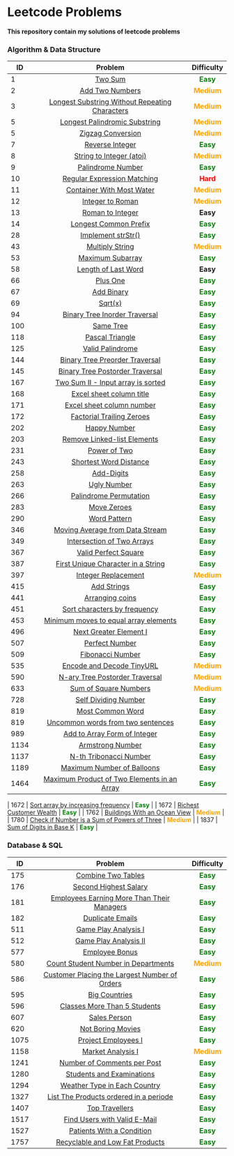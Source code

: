 # Leetcode Problems 

**This repository contain my solutions of leetcode problems**

### Algorithm & Data Structure 

| ID        | Problem           | Difficulty |
| ------------- |:-------------:|:-------------:|
| 1      | [Two Sum](1-two-sum) | <span style="color: Green;">**Easy** </span>|
| 2      | [Add Two Numbers](2-add-two-numbers) | <span style="color: Orange;">**Medium** </span> |
| 3      | [Longest Substring Without Repeating Characters](3-longest-substring-without-repeating-characters) | <span style="color: Orange;">**Medium** </span> |
| 5      | [Longest Palindromic Substring](5-longest-palindromic-substring) | <span style="color: Orange;">**Medium** </span> |
| 5      | [Zigzag Conversion](6-zigzag-conversion) | <span style="color: Orange;">**Medium** </span> |
| 7      | [Reverse Integer](7-reverse-integer) |  <span style="color: Green;">**Easy** </span>|
| 8      | [String to Integer (atoi)](8-string-to-integer-atoi) | <span style="color: Orange;">**Medium** </span> |
| 9      | [Palindrome Number](9-palindrome-number) |  <span style="color: Green;">**Easy** </span>|
| 10      | [Regular Expression Matching](10-regular-expression-matching) |  <span style="color: Red;">**Hard** </span>|
| 11      | [Container With Most Water](11-container-with-most-water) | <span style="color: Orange;">**Medium** </span> |
| 12      | [Integer to Roman](12-integer-to-roman) | <span style="color: Orange;">**Medium** </span> |
| 13      | [Roman to Integer](13-roman-to-integer) | **Easy** |
| 14      | [Longest Common Prefix](14-longest-common-prefix) |  <span style="color: Green;">**Easy** </span>|
| 28      | [Implement strStr()](28-implement-strStr) |  <span style="color: Green;">**Easy** </span>|
| 43      | [Multiply String](43-multiply-strings) | <span style="color: Orange;">**Medium** </span> |
| 53      | [Maximum Subarray](53-maximum-subarray) |  <span style="color: Green;">**Easy** </span>|
| 58      | [Length of Last Word](58-length-of-last-word) | **Easy** |
| 66      | [Plus One](66-plus-one) | <span style="color: Green;">**Easy** </span>|
| 67      | [Add Binary](67-add-binary) | <span style="color: Green;">**Easy** </span>|
| 69      | [Sqrt(x)](69-sqrt(x)) | <span style="color: Green;">**Easy** </span>|
| 94      | [Binary Tree Inorder Traversal](94-binary-tree-inorder-traversal) | <span style="color: Green;">**Easy** </span>|
| 100      | [Same Tree](100-same-tree) | <span style="color: Green;">**Easy** </span>|
| 118      | [Pascal Triangle](118-pascal-triangle) | <span style="color: Green;">**Easy** </span>|
| 125      | [Valid Palindrome](125-valid-palindrome) | <span style="color: Green;">**Easy** </span>|
| 144      | [Binary Tree Preorder Traversal](144-binary-tree-preorder-traversal) | <span style="color: Green;">**Easy** </span>|
| 145      | [Binary Tree Postorder Traversal](145-binary-tree-postorder-traversal) | <span style="color: Green;">**Easy** </span>|
| 167      | [Two Sum II - Input array is sorted](167-two-sum-II) | <span style="color: Green;">**Easy** </span>|
| 168      | [Excel sheet column title](168-excel-sheet-column-title) | <span style="color: Green;">**Easy** </span>|
| 171      | [Excel sheet column number](171-excel-sheet-column-number) | <span style="color: Green;">**Easy** </span>|
| 172      | [Factorial Trailing Zeroes](172-factorial-trailing-zeroes) | <span style="color: Green;">**Easy** </span>|
| 202      | [Happy Number](202-happy-number) | <span style="color: Green;">**Easy** </span>|
| 203      | [Remove Linked-list Elements](203-remove-linked-list-elements) | <span style="color: Green;">**Easy** </span>|
| 231      | [Power of Two](231-power-of-two) | <span style="color: Green;">**Easy** </span>|
| 243      | [Shortest Word Distance](243-shortest-word-distance) | <span style="color: Green;">**Easy** </span>|
| 258      | [Add-Digits](258-add-digits) | <span style="color: Green;">**Easy** </span>|
| 263      | [Ugly Number](263-ugly-number) | <span style="color: Green;">**Easy** </span>|
| 266      | [Palindrome Permutation](266-palindrome-permutation) | <span style="color: Green;">**Easy** </span>|
| 283      | [Move Zeroes](283-move-zeroes) | <span style="color: Green;">**Easy** </span>|
| 290      | [Word Pattern](290-word-pattern) | <span style="color: Green;">**Easy** </span>|
| 346      | [ Moving Average from Data Stream](346-moving-average-from-data-stream) | <span style="color: Green;">**Easy** </span>|
| 349      | [Intersection of Two Arrays](349-intersection-of-two-arrays) | <span style="color: Green;">**Easy** </span>|
| 367      | [Valid Perfect Square](367-valid-perfect-square) | <span style="color: Green;">**Easy** </span>|
| 387      | [First Unique Character in a String](387-first-unique-character-in-a-string) | <span style="color: Green;">**Easy** </span>|
| 397      | [Integer Replacement](397-integer-replacement) | <span style="color: Orange;">**Medium** </span> |
| 415      | [Add Strings](415-add-strings) | <span style="color: Green;">**Easy** </span>|
| 441      | [Arranging coins](441-arranging-coins) | <span style="color: Green;">**Easy** </span>|
| 451      | [Sort characters by frequency](451-sort-characters-by-frequency) | <span style="color: Green;">**Easy** </span>|
| 453      | [Minimum moves to equal array elements](453-minimum-moves-to-equal-array-elements) | <span style="color: Green;">**Easy** </span>|
| 496      | [Next Greater Element I](496-next-greater-element-1) | <span style="color: Green;">**Easy** </span>|
| 507      | [Perfect Number](507-perfect-number) | <span style="color: Green;">**Easy** </span>|
| 509      | [Fibonacci Number](509-fibonacci-number) | <span style="color: Green;">**Easy** </span>|
| 535      | [Encode and Decode TinyURL](535-encode-and-decode-TinyURL) | <span style="color: Orange;">**Medium** </span> |
| 590      | [N-ary Tree Postorder Traversal](590-n-ary-tree-postorder-traversal) | <span style="color: Orange;">**Medium** </span> |
| 633      | [Sum of Square Numbers](633-sum-of-square-numbers) | <span style="color: Orange;">**Medium** </span> |
| 728      | [Self Dividing Number](728-self-dividing-numbers) | <span style="color: Green;">**Easy** </span>|
| 819      | [Most Common Word](819-most-common-word) | <span style="color: Green;">**Easy** </span>|
| 819      | [Uncommon words from two sentences](884-uncommon-words-from-two-sentences) | <span style="color: Green;">**Easy** </span>|
| 989      | [Add to Array Form of Integer](989-add-to-array-form-of-integer) | <span style="color: Green;">**Easy** </span>|
| 1134      | [Armstrong Number](1134-armstrong-number) | <span style="color: Green;">**Easy** </span>|
| 1137      | [N-th Tribonacci Number](1137-N-th-tribonacci-number) | <span style="color: Green;">**Easy** </span>|
| 1189      | [Maximum Number of Balloons](1189-maximum-number-of-balloons) | <span style="color: Green;">**Easy** </span>|
| 1464      | [Maximum Product of Two Elements in an Array](1464-maximum-product-of-two-elements-in-an-array) | <span style="color: Green;">**Easy** </span>|

| 1672      | [Sort array by increasing frequency](1636-sort-array-by-increasing-frequency) | <span style="color: Green;">**Easy** </span>|
| 1672      | [Richest Customer Wealth](1672-richest-customer-wealth) | <span style="color: Green;">**Easy** </span>|
| 1762     | [Buildings With an Ocean View](1762-buildings-with-an-ocean-view) | <span style="color: Orange;">**Medium** </span> |
| 1780     | [Check if Number is a Sum of Powers of Three](1780-check-if-number-is-a-sum-of-powers-of-three) | <span style="color: Orange;">**Medium** </span> |
| 1837      | [Sum of Digits in Base K](1837-sum-of-digits-in-base-K) | <span style="color: Green;">**Easy** </span>|


### Database & SQL 

| ID        | Problem           | Difficulty |
| ------------- |:-------------:|:-------------:|
| 175      | [Combine Two Tables](175-combine-two-tables) | <span style="color: Green;">**Easy** </span>|
| 176      | [Second Highest Salary](175-second-highest-salary) | <span style="color: Green;">**Easy** </span>|
| 181      | [Employees Earning More Than Their Managers](181-employees-earning-more-than-their-managers) | <span style="color: Green;">**Easy** </span>|
| 182      | [Duplicate Emails](182-duplicate-emails) | <span style="color: Green;">**Easy** </span>|
| 511      | [Game Play Analysis I](511-game-play-analysis-I) | <span style="color: Green;">**Easy** </span>|
| 512      | [Game Play Analysis II](512-game-play-analysis-II) | <span style="color: Green;">**Easy** </span>|
| 577      | [Employee Bonus](577-employee-bonus) | <span style="color: Green;">**Easy** </span>|
| 580      | [Count Student Number in Departments](580-count-student-number-in-departments) | <span style="color: Orange;">**Medium** </span> |
| 586      | [Customer Placing the Largest Number of Orders](586-customer-placing-the-largest-number-of-orders) | <span style="color: Green;">**Easy** </span>|
| 595      | [Big Countries](595-big-countries) | <span style="color: Green;">**Easy** </span>|
| 596      | [Classes More Than 5 Students](596-classes-more-than-5-sudents) | <span style="color: Green;">**Easy** </span>|
| 607      | [Sales Person](607-sales-person) | <span style="color: Green;">**Easy** </span>|
| 620      | [Not Boring Movies](620-not-boring-movies) | <span style="color: Green;">**Easy** </span>|
| 1075      | [Project Employees I](1075-project-employees-I) | <span style="color: Green;">**Easy** </span>|
| 1158      | [Market Analysis I](1158-market-analysis-I) | <span style="color: Orange;">**Medium** </span> |
| 1241      | [Number of Comments per Post](1241-number-of-comments-per-post) | <span style="color: Green;">**Easy** </span>|
| 1280      | [Students and Examinations](1280-students-and-examinations) | <span style="color: Green;">**Easy** </span>|
| 1294      | [Weather Type in Each Country](1294-weather-type-in-each-country) | <span style="color: Green;">**Easy** </span>|
| 1327      | [List The Products ordered in a periode](1327-list-the-products-ordered-in-a-period) | <span style="color: Green;">**Easy** </span>|
| 1407      | [Top Travellers](1407-top-travellers) | <span style="color: Green;">**Easy** </span>|
| 1517      | [Find Users with Valid E-Mail](1517-find-users-with-valid-e-Mails) | <span style="color: Green;">**Easy** </span>|
| 1527      | [Patients With a Condition](1527-patients-with-a-condition) | <span style="color: Green;">**Easy** </span>|
| 1757      | [Recyclable and Low Fat Products](1757-recyclable-and-low-fat-products) | <span style="color: Green;">**Easy** </span>|


